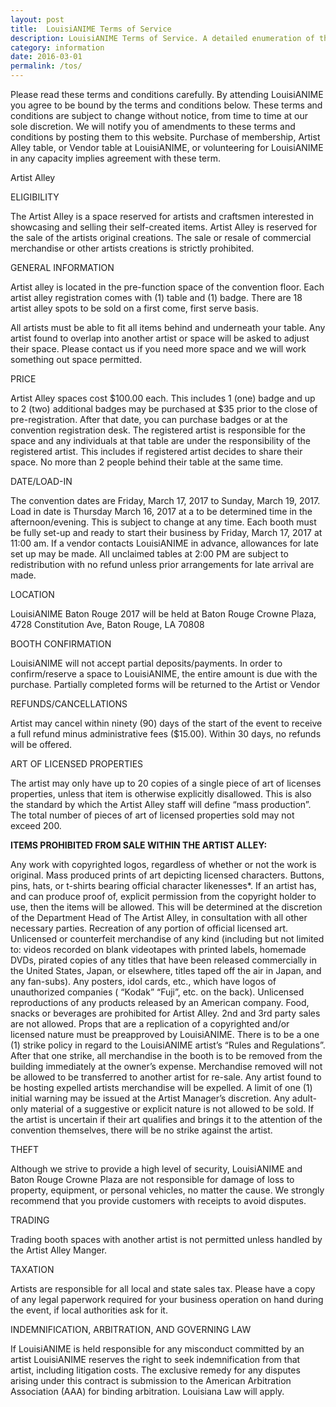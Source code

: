 ```yaml
---
layout: post
title:  LouisiANIME Terms of Service
description: LouisiANIME Terms of Service. A detailed enumeration of the rules and regulations you agree to in order to attend LouisiANIME as a vendor, artist, or attendee.
category: information
date: 2016-03-01
permalink: /tos/
---
```


Please read these terms and conditions carefully. By attending LouisiANIME you agree to be bound by the terms and conditions below. These terms and conditions are subject to change without notice, from time to time at our sole discretion. We will notify you of amendments to these terms and conditions by posting them to this website. Purchase of membership, Artist Alley table, or Vendor table at LouisiANIME, or volunteering for LouisiANIME in any capacity implies agreement with these term.

Artist Alley

ELIGIBILITY

The Artist Alley is a space reserved for artists and craftsmen interested in showcasing and selling their self-created items. Artist Alley is reserved for the sale of the artists original creations. The sale or resale of commercial merchandise or other artists creations is strictly prohibited.

GENERAL INFORMATION

Artist alley is located in the pre-function space of the convention floor. Each artist alley registration comes with (1) table and (1) badge. There are 18 artist alley spots to be sold on a first come, first serve basis.

All artists must be able to fit all items behind and underneath your table. Any artist found to overlap into another artist or space will be asked to adjust their space. Please contact us if you need more space and we will work something out space permitted.

PRICE

Artist Alley spaces cost $100.00 each. This includes 1 (one) badge and up to 2 (two) additional badges may be purchased at $35 prior to the close of pre-registration. After that date, you can purchase badges or at the convention registration desk. The registered artist is responsible for the space and any individuals at that table are under the responsibility of the registered artist. This includes if registered artist decides to share their space. No more than 2 people behind their table at the same time.

DATE/LOAD-IN

The convention dates are Friday, March 17, 2017 to Sunday, March 19, 2017. Load in date is Thursday March 16, 2017 at a to be determined time in the afternoon/evening. This is subject to change at any time. Each booth must be fully set-up and ready to start their business by Friday, March 17, 2017 at 11:00 am. If a vendor contacts LouisiANIME in advance, allowances for late set up may be made. All unclaimed tables at 2:00 PM are subject to redistribution with no refund unless prior arrangements for late arrival are made.

LOCATION

LouisiANIME Baton Rouge 2017 will be held at Baton Rouge Crowne Plaza, 4728 Constitution Ave, Baton Rouge, LA 70808

BOOTH CONFIRMATION

LouisiANIME will not accept partial deposits/payments. In order to confirm/reserve a space to LouisiANIME, the entire amount is due with the purchase. Partially completed forms will be returned to the Artist or Vendor

REFUNDS/CANCELLATIONS

Artist may cancel within ninety (90) days of the start of the event to receive a full refund minus administrative fees ($15.00). Within 30 days, no refunds will be offered.

ART OF LICENSED PROPERTIES

The artist may only have up to 20 copies of a single piece of art of licenses properties, unless that item is otherwise explicitly disallowed. This is also the standard by which the Artist Alley staff will define “mass production”. The total number of pieces of art of licensed properties sold may not exceed 200.

__ITEMS PROHIBITED FROM SALE WITHIN THE ARTIST ALLEY:__

Any work with copyrighted logos, regardless of whether or not the work is original. Mass produced prints of art depicting licensed characters. Buttons, pins, hats, or t-shirts bearing official character likenesses*. If an artist has, and can produce proof of, explicit permission from the copyright holder to use, then the items will be allowed. This will be determined at the discretion of the Department Head of The Artist Alley, in consultation with all other necessary parties. Recreation of any portion of official licensed art. Unlicensed or counterfeit merchandise of any kind (including but not limited to: videos recorded on blank videotapes with printed labels, homemade DVDs, pirated copies of any titles that have been released commercially in the United States, Japan, or elsewhere, titles taped off the air in Japan, and any fan-subs). Any posters, idol cards, etc., which have logos of unauthorized companies ( “Kodak” “Fuji”, etc. on the back). Unlicensed reproductions of any products released by an American company. Food, snacks or beverages are prohibited for Artist Alley. 2nd and 3rd party sales are not allowed. Props that are a replication of a copyrighted and/or licensed nature must be preapproved by LouisiANIME. There is to be a one (1) strike policy in regard to the LouisiANIME artist’s “Rules and Regulations”. After that one strike, all merchandise in the booth is to be removed from the building immediately at the owner’s expense. Merchandise removed will not be allowed to be transferred to another artist for re-sale. Any artist found to be hosting expelled artists merchandise will be expelled. A limit of one (1) initial warning may be issued at the Artist Manager’s discretion. Any adult-only material of a suggestive or explicit nature is not allowed to be sold. If the artist is uncertain if their art qualifies and brings it to the attention of the convention themselves, there will be no strike against the artist.

THEFT

Although we strive to provide a high level of security, LouisiANIME and Baton Rouge Crowne Plaza are not responsible for damage of loss to property, equipment, or personal vehicles, no matter the cause. We strongly recommend that you provide customers with receipts to avoid disputes.

TRADING

Trading booth spaces with another artist is not permitted unless handled by the Artist Alley Manger.

TAXATION

Artists are responsible for all local and state sales tax. Please have a copy of any legal paperwork required for your business operation on hand during the event, if local authorities ask for it.

INDEMNIFICATION, ARBITRATION, AND GOVERNING LAW

If LouisiANIME is held responsible for any misconduct committed by an artist LouisiANIME reserves the right to seek indemnification from that artist, including litigation costs. The exclusive remedy for any disputes arising under this contract is submission to the American Arbitration Association (AAA) for binding arbitration. Louisiana Law will apply.
